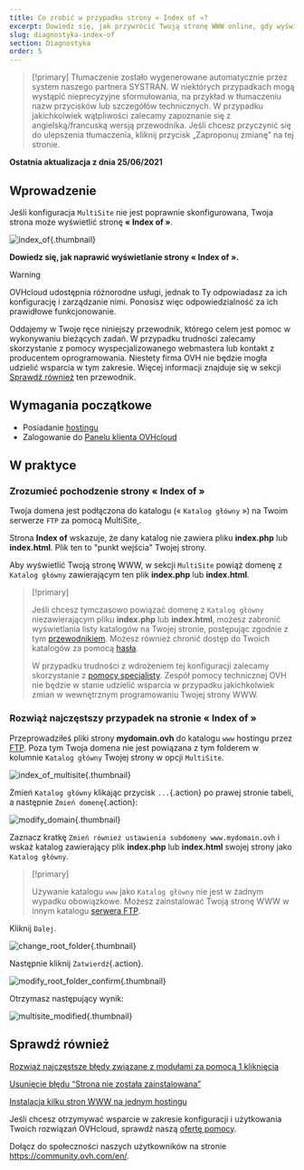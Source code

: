 ```yaml
---
title: Co zrobić w przypadku strony « Index of »?
excerpt: Dowiedz się, jak przywrócić Twoją stronę WWW online, gdy wyświetla ona stronę « Index of »
slug: diagnostyka-index-of
section: Diagnostyka
order: 5
---
```


> [!primary]
> Tłumaczenie zostało wygenerowane automatycznie przez system naszego partnera SYSTRAN. W niektórych przypadkach mogą wystąpić nieprecyzyjne sformułowania, na przykład w tłumaczeniu nazw przycisków lub szczegółów technicznych. W przypadku jakichkolwiek wątpliwości zalecamy zapoznanie się z angielską/francuską wersją przewodnika. Jeśli chcesz przyczynić się do ulepszenia tłumaczenia, kliknij przycisk „Zaproponuj zmianę” na tej stronie.
>

**Ostatnia aktualizacja z dnia 25/06/2021**
 
## Wprowadzenie

Jeśli konfiguracja `MultiSite` nie jest poprawnie skonfigurowana, Twoja strona może wyświetlić stronę **« Index of »**.

![index_of](images/index_of.png){.thumbnail}

**Dowiedz się, jak naprawić wyświetlanie strony « Index of ».**

> [!warning]
>
> OVHcloud udostępnia różnorodne usługi, jednak to Ty odpowiadasz za ich konfigurację i zarządzanie nimi. Ponosisz więc odpowiedzialność za ich prawidłowe funkcjonowanie.
>
> Oddajemy w Twoje ręce niniejszy przewodnik, którego celem jest pomoc w wykonywaniu bieżących zadań. W przypadku trudności zalecamy skorzystanie z pomocy wyspecjalizowanego webmastera lub kontakt z producentem oprogramowania. Niestety firma OVH nie będzie mogła udzielić wsparcia w tym zakresie. Więcej informacji znajduje się w sekcji [Sprawdź również](#gofurther) ten przewodnik.
>

## Wymagania początkowe

- Posiadanie [hostingu](https://www.ovh.pl/hosting/)
- Zalogowanie do [Panelu klienta OVHcloud](https://www.ovh.com/auth/?action=gotomanager&from=https://www.ovh.pl/&ovhSubsidiary=pl)

## W praktyce

### Zrozumieć pochodzenie strony « Index of »

Twoja domena jest podłączona do katalogu (« `Katalog główny` ») na Twoim serwerze `FTP` za pomocą MultiSite[ ](../logowanie-przestrzen-dyskowa-ftp-hosting-web/).

Strona **Index of** wskazuje, że dany katalog nie zawiera pliku **index.php** lub **index.html**. Plik ten to "punkt wejścia" Twojej strony.

Aby wyświetlić Twoją stronę WWW, w sekcji `MultiSite` powiąż domenę z `Katalog główny` zawierającym ten plik **index.php** lub **index.html**.

> [!primary]
>
> Jeśli chcesz tymczasowo powiązać domenę z `Katalog główny` niezawierającym pliku **index.php** lub **index.html**, możesz zabronić wyświetlania listy katalogów na Twojej stronie, postępując zgodnie z tym [przewodnikiem](../hosting_www_htaccess_-_inne_operacje/#blokada-listowania-zawartosci-katalogu). Możesz również chronić dostęp do Twoich katalogów za pomocą [hasła](https://docs.ovh.com/gb/en/hosting/how_to_password_protect_a_directory_on_your_website/).
>
> W przypadku trudności z wdrożeniem tej konfiguracji zalecamy skorzystanie z [pomocy specjalisty](https://partner.ovhcloud.com/pl/directory/). Zespół pomocy technicznej OVH nie będzie w stanie udzielić wsparcia w przypadku jakichkolwiek zmian w wewnętrznym programowaniu Twojej strony WWW.

### Rozwiąż najczęstszy przypadek na stronie « Index of »

Przeprowadziłeś pliki strony **mydomain.ovh** do katalogu `www` hostingu przez [FTP](../logowanie-przestrzen-dyskowa-ftp-hosting-web/). Poza tym Twoja domena nie jest powiązana z tym folderem w kolumnie `Katalog główny` Twojej strony w opcji `MultiSite`.

![index_of_multisite](images/index_of_multisite.png){.thumbnail}

Zmień `Katalog główny` klikając przycisk `...`{.action} po prawej stronie tabeli, a następnie `Zmień domenę`{.action}:

![modify_domain](images/modify_domain.png){.thumbnail}

Zaznacz kratkę `Zmień również ustawienia subdomeny www.mydomain.ovh` i wskaż katalog zawierający plik **index.php** lub **index.html** swojej strony jako `Katalog główny`.

> [!primary]
>
> Używanie katalogu `www` jako `Katalog główny` nie jest w żadnym wypadku obowiązkowe. Możesz zainstalować Twoją stronę WWW w innym katalogu [serwera FTP](../logowanie-przestrzen-dyskowa-ftp-hosting-web/).

Kliknij `Dalej`.

![change_root_folder](images/change_root_folder.png){.thumbnail}

Następnie kliknij `Zatwierdź`{.action}.

![modify_root_folder_confirm](images/modify_root_folder_confirm.png){.thumbnail}

Otrzymasz następujący wynik:

![multisite_modified](images/multisite_modified.png){.thumbnail}

## Sprawdź również <a name="gofurther"></a>

[Rozwiąż najczęstsze błędy związane z modułami za pomocą 1 kliknięcia](../bledy-frameworki-moduly-za-1-kliknieciem/)

[Usunięcie błędu “Strona nie została zainstalowana”](../hosting_www_blad_dotyczacy_nie_zainstalowanej_strony/)

[Instalacja kilku stron WWW na jednym hostingu](../konfiguracja-multisite-na-hostingu/)

Jeśli chcesz otrzymywać wsparcie w zakresie konfiguracji i użytkowania Twoich rozwiązań OVHcloud, sprawdź naszą [ofertę pomocy](https://www.ovhcloud.com/pl/support-levels/).

Dołącz do społeczności naszych użytkowników na stronie <https://community.ovh.com/en/>.

